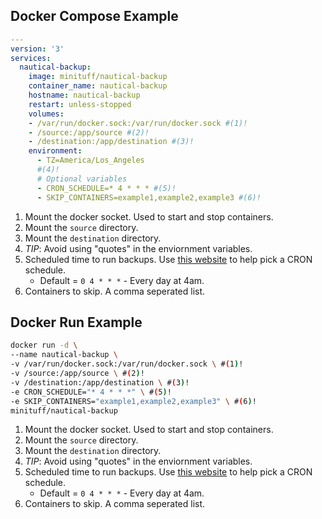 
## Docker Compose Example

```yaml
---
version: '3'
services:
  nautical-backup:
    image: minituff/nautical-backup
    container_name: nautical-backup
    hostname: nautical-backup
    restart: unless-stopped
    volumes:
    - /var/run/docker.sock:/var/run/docker.sock #(1)!
    - /source:/app/source #(2)!
    - /destination:/app/destination #(3)!
    environment:
      - TZ=America/Los_Angeles
      #(4)!
      # Optional variables
      - CRON_SCHEDULE=* 4 * * * #(5)!
      - SKIP_CONTAINERS=example1,example2,example3 #(6)!
```

1. Mount the docker socket. Used to start and stop containers.
2. Mount the `source` directory.
3. Mount the `destination` directory.
4. *TIP*: Avoid using "quotes" in the enviornment variables.
5. Scheduled time to run backups. Use [this website](https://crontab.guru) to help pick a CRON schedule.
    * Default = `0 4 * * *` - Every day at 4am.
6. Containers to skip. A comma seperated list.


## Docker Run Example

```bash
docker run -d \
--name nautical-backup \
-v /var/run/docker.sock:/var/run/docker.sock \ #(1)!
-v /source:/app/source \ #(2)!
-v /destination:/app/destination \ #(3)!
-e CRON_SCHEDULE="* 4 * * *" \ #(5)!
-e SKIP_CONTAINERS="example1,example2,example3" \ #(6)!
minituff/nautical-backup
```

1. Mount the docker socket. Used to start and stop containers.
2. Mount the `source` directory.
3. Mount the `destination` directory.
4. *TIP*: Avoid using "quotes" in the enviornment variables.
5. Scheduled time to run backups. Use [this website](https://crontab.guru) to help pick a CRON schedule.
    * Default = `0 4 * * *` - Every day at 4am.
6. Containers to skip. A comma seperated list.

<br>
